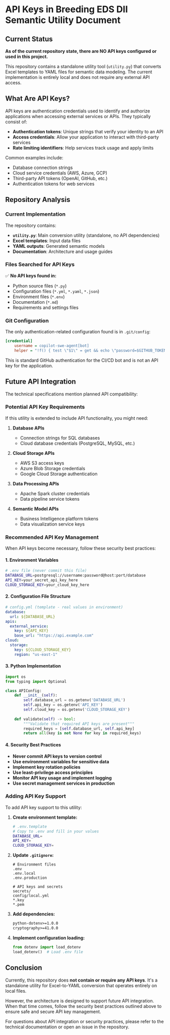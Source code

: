 # API Keys in Breeding EDS DII Semantic Utility Document

## Current Status

**As of the current repository state, there are NO API keys configured or used in this project.**

This repository contains a standalone utility tool (`utility.py`) that converts Excel templates to YAML files for semantic data modeling. The current implementation is entirely local and does not require any external API access.

## What Are API Keys?

API keys are authentication credentials used to identify and authorize applications when accessing external services or APIs. They typically consist of:

- **Authentication tokens**: Unique strings that verify your identity to an API
- **Access credentials**: Allow your application to interact with third-party services
- **Rate limiting identifiers**: Help services track usage and apply limits

Common examples include:
- Database connection strings
- Cloud service credentials (AWS, Azure, GCP)
- Third-party API tokens (OpenAI, GitHub, etc.)
- Authentication tokens for web services

## Repository Analysis

### Current Implementation
The repository contains:
- **`utility.py`**: Main conversion utility (standalone, no API dependencies)
- **Excel templates**: Input data files
- **YAML outputs**: Generated semantic models
- **Documentation**: Architecture and usage guides

### Files Searched for API Keys
✅ **No API keys found in:**
- Python source files (`*.py`)
- Configuration files (`*.yml`, `*.yaml`, `*.json`)
- Environment files (`*.env`)
- Documentation (`*.md`)
- Requirements and settings files

### Git Configuration
The only authentication-related configuration found is in `.git/config`:
```ini
[credential]
    username = copilot-swe-agent[bot]
    helper = "!f() { test \"$1\" = get && echo \"password=$GITHUB_TOKEN\"; }; f"
```
This is standard GitHub authentication for the CI/CD bot and is not an API key for the application.

## Future API Integration

The technical specifications mention planned API compatibility:

### Potential API Key Requirements
If this utility is extended to include API functionality, you might need:

1. **Database APIs**
   - Connection strings for SQL databases
   - Cloud database credentials (PostgreSQL, MySQL, etc.)

2. **Cloud Storage APIs**
   - AWS S3 access keys
   - Azure Blob Storage credentials
   - Google Cloud Storage authentication

3. **Data Processing APIs**
   - Apache Spark cluster credentials
   - Data pipeline service tokens

4. **Semantic Model APIs**
   - Business Intelligence platform tokens
   - Data visualization service keys

### Recommended API Key Management

When API keys become necessary, follow these security best practices:

#### 1. Environment Variables
```bash
# .env file (never commit this file)
DATABASE_URL=postgresql://username:password@host:port/database
API_KEY=your_secret_api_key_here
CLOUD_STORAGE_KEY=your_cloud_key_here
```

#### 2. Configuration File Structure
```yaml
# config.yml (template - real values in environment)
database:
  url: ${DATABASE_URL}
apis:
  external_service:
    key: ${API_KEY}
    base_url: "https://api.example.com"
cloud:
  storage:
    key: ${CLOUD_STORAGE_KEY}
    region: "us-east-1"
```

#### 3. Python Implementation
```python
import os
from typing import Optional

class APIConfig:
    def __init__(self):
        self.database_url = os.getenv('DATABASE_URL')
        self.api_key = os.getenv('API_KEY')
        self.cloud_key = os.getenv('CLOUD_STORAGE_KEY')
    
    def validate(self) -> bool:
        """Validate that required API keys are present"""
        required_keys = [self.database_url, self.api_key]
        return all(key is not None for key in required_keys)
```

#### 4. Security Best Practices
- **Never commit API keys to version control**
- **Use environment variables for sensitive data**
- **Implement key rotation policies**
- **Use least-privilege access principles**
- **Monitor API key usage and implement logging**
- **Use secret management services in production**

### Adding API Key Support

To add API key support to this utility:

1. **Create environment template:**
   ```bash
   # .env.template
   # Copy to .env and fill in your values
   DATABASE_URL=
   API_KEY=
   CLOUD_STORAGE_KEY=
   ```

2. **Update `.gitignore`:**
   ```gitignore
   # Environment files
   .env
   .env.local
   .env.production
   
   # API keys and secrets
   secrets/
   config/local.yml
   *.key
   *.pem
   ```

3. **Add dependencies:**
   ```txt
   python-dotenv>=1.0.0
   cryptography>=41.0.0
   ```

4. **Implement configuration loading:**
   ```python
   from dotenv import load_dotenv
   load_dotenv()  # Load .env file
   ```

## Conclusion

Currently, this repository does **not contain or require any API keys**. It's a standalone utility for Excel-to-YAML conversion that operates entirely on local files.

However, the architecture is designed to support future API integration. When that time comes, follow the security best practices outlined above to ensure safe and secure API key management.

For questions about API integration or security practices, please refer to the technical documentation or open an issue in the repository.